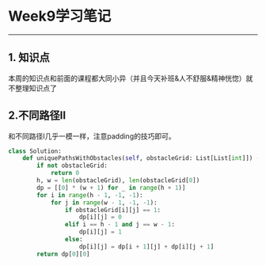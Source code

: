 ﻿# Week9学习笔记

---

## 1. 知识点

本周的知识点和前面的课程都大同小异（并且今天补班&人不舒服&精神恍惚）就不整理知识点了

## 2.不同路径Ⅱ

和不同路径Ⅰ几乎一模一样，注意padding的技巧即可。

```python
class Solution:
    def uniquePathsWithObstacles(self, obstacleGrid: List[List[int]]) -> int:
        if not obstacleGrid:
            return 0
        h, w = len(obstacleGrid), len(obstacleGrid[0])
        dp = [[0] * (w + 1) for _ in range(h + 1)]
        for i in range(h - 1, -1, -1):
            for j in range(w - 1, -1, -1):
                if obstacleGrid[i][j] == 1:
                    dp[i][j] = 0
                elif i == h - 1 and j == w - 1:
                    dp[i][j] = 1
                else:
                    dp[i][j] = dp[i + 1][j] + dp[i][j + 1]
        return dp[0][0]
```